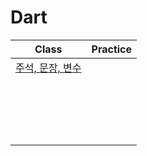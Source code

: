 # Dart

| Class | Practice |
| :---: | :------: |
| [주석, 문장, 변수](./Default/DartDefault.md) |  |
|       |          |
|       |          |
|       |          |
|       |          |
|       |          |
|       |          |
|       |          |
|       |          |
|       |          |
|       |          |
|       |          |
|       |          |
|       |          |
|       |          |
|       |          |
|       |          |
|       |          |
|       |          |
